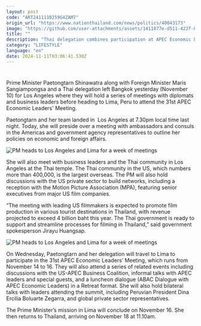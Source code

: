 ```yaml
---
layout: post
code: "ART2411110259G4ZAM7"
origin_url: "https://www.nationthailand.com/news/politics/40043173"
image: "https://github.com/user-attachments/assets/1411877e-d511-422f-8a50-2c16f59c7d99"
title: ""
description: "Thai delegation combines participation at APEC Economic Leaders' Meeting in Peruvian capital an official visit to Los Angeles"
category: "LIFESTYLE"
language: "en"
date: 2024-11-11T03:06:41.530Z
---
```


# 









Prime Minister Paetongtarn Shinawatra along with Foreign Minister Maris Sangiampongsa and a Thai delegation left Bangkok yesterday (November 10) for Los Angeles where they will hold a series of meetings with diplomats and business leaders before heading to Lima, Peru to attend the 31st APEC Economic Leaders' Meeting.

Paetongtarn and her team landed in  Los Angeles at 7.30pm local time last night. Today, she will preside over a meeting with ambassadors and consuls in the Americas and government agency representatives to outline her policies on economic and foreign affairs.

  ![PM heads to Los Angeles and Lima for a week of meetings](https://github.com/user-attachments/assets/1e24ef4b-654a-4311-9eef-160a8128d398)

She will also meet with business leaders and the Thai community in Los Angeles at the Thai temple. The Thai community in the US, which numbers more than 400,000, is the largest overseas. The PM will also hold discussions with the US private sector to build networks, including a reception with the Motion Picture Association (MPA), featuring senior executives from major US film companies.

“The meeting with leading US filmmakers is expected to promote film production in various tourist destinations in Thailand, with revenue projected to exceed 4 billion baht this year. The Thai government is ready to support and streamline processes for filming in Thailand,” said government spokesperson Jirayu Huangsap.

  ![PM heads to Los Angeles and Lima for a week of meetings](https://github.com/user-attachments/assets/52ad9982-79eb-4a45-bbae-72f4f6fe3fdf)

On Wednesday, Paetongtarn and her delegation will travel to Lima to participate in the 31st APEC Economic Leaders’ Meeting, which runs from November 14 to 16. They will also attend a series of related events including discussions with the US-APEC Business Coalition, informal talks with APEC leaders and special guests, and a luncheon dialogue (ABAC Dialogue with APEC Economic Leaders) in a Retreat format. She will also hold bilateral talks with leaders attending the summit, including Peruvian President Dina Ercilia Boluarte Zegarra, and global private sector representatives.

The Prime Minister’s mission in Lima will conclude on November 16. She then returns to Thailand, arriving on November 18 at 11.10am.